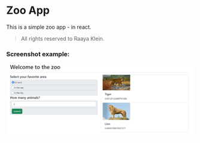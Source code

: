 # Zoo App

This is a simple zoo app - in react. 

> All rights reserved to Raaya Klein. 

### Screenshot example: 
<img src='A.png'/>
